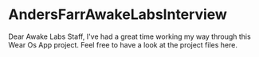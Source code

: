 # AndersFarrAwakeLabsInterview

Dear Awake Labs Staff, I've had a great time working my way through this Wear Os App project. Feel free to have a look at the project files here.
